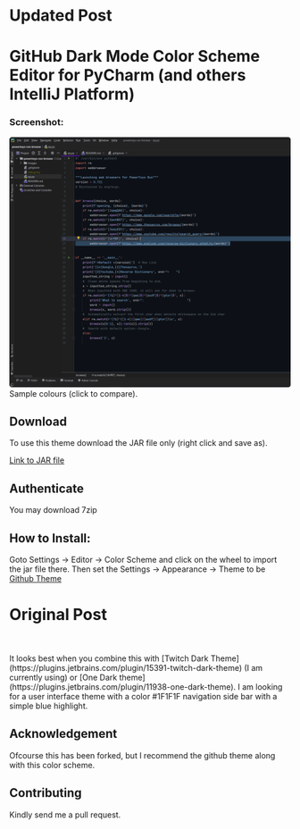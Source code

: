 # Updated Post

# GitHub Dark Mode Color Scheme Editor for PyCharm (and others IntelliJ Platform)
### Screenshot:

[![Sample](https://raw.githubusercontent.com/engrbugs/PyCharm-GitHub-Dark-Theme/main/readme-images/pycharm.png)](https://github.com/engrbugs/powertoys-run-browse/blob/master/qq.py)Sample colours (click to compare).

## Download 
To use this theme download the JAR file only (right click and save as).

<a href="GitHub Dark Theme.jar" download="GitHub Dark Theme.jar">Link to JAR file</a>

## Authenticate
You may download 7zip

## How to Install:
Goto Settings -> Editor -> Color Scheme and click on the wheel to import the jar file there.
Then set the Settings -> Appearance -> Theme to be [Github Theme](https://plugins.jetbrains.com/plugin/15418-github-theme)






# Original Post

</br>
</br>
It looks best when you combine this with [Twitch Dark Theme](https://plugins.jetbrains.com/plugin/15391-twitch-dark-theme) (I am currently using) or [One Dark theme](https://plugins.jetbrains.com/plugin/11938-one-dark-theme). I am looking for a user interface theme with a color #1F1F1F navigation side bar with a simple blue highlight.

## Acknowledgement
Ofcourse this has been forked, but I recommend the github theme along with this color scheme. 

## Contributing
Kindly send me a pull request.
